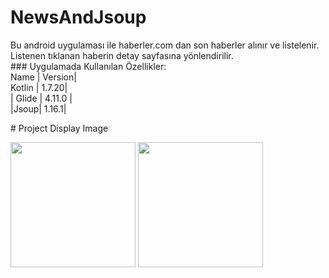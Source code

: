 # NewsAndJsoup
<p> Bu android uygulaması ile haberler.com dan son haberler alınır ve listelenir. Listenen tıklanan haberin detay sayfasına yönlendirilir.
<br>### Uygulamada Kullanılan Özellikler:</br>
  Name | Version|
  <br> Kotlin | 1.7.20|</br>| 
  Glide  | 4.11.0 | 
<br >|Jsoup| 1.16.1|</br>
  </p> 
# Project Display Image <p> 
  <a href="https://github.com/oykuyildirim/NewsAndJsoup/assets/37236494/45072686-a15c-4306-abf0-57a8a74b939d" target="_blank">
    <img src="https://github.com/oykuyildirim/NewsAndJsoup/assets/37236494/45072686-a15c-4306-abf0-57a8a74b939d" width="200" style="max-width:100%;"></a>
   <a href="https://github.com/oykuyildirim/NewsAndJsoup/assets/37236494/9838ecb7-6573-4942-8d16-02f758945c1f" target="_blank">
    <img src="https://github.com/oykuyildirim/NewsAndJsoup/assets/37236494/9838ecb7-6573-4942-8d16-02f758945c1f" width="200" style="max-width:100%;"></a>
